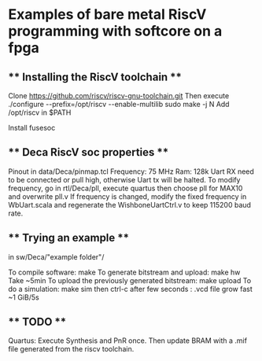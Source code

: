 # Examples of bare metal RiscV programming with softcore on a fpga

## ** Installing the RiscV toolchain ** 
  Clone https://github.com/riscv/riscv-gnu-toolchain.git
  Then execute
  ./configure --prefix=/opt/riscv --enable-multilib
  sudo make -j N
  Add /opt/riscv in $PATH

  Install fusesoc

## ** Deca RiscV soc properties **
Pinout in data/Deca/pinmap.tcl
Frequency: 75 MHz
Ram: 128k
Uart RX need to be connected or pull high, otherwise Uart tx will be halted.
To modify frequency, go in rtl/Deca/pll, execute quartus then choose pll for MAX10 and overwrite pll.v
If frequency is changed, modify the fixed frequency in WbUart.scala and regenerate
the WishboneUartCtrl.v to keep 115200 baud rate.        


## ** Trying an example **
in sw/Deca/"example folder"/

To compile software:  make
To generate bitstream and upload:  make hw  Take ~5min
To upload the previously generated bitstream: make upload
To do a simulation: make sim  then ctrl-c after few seconds :  .vcd file grow fast  ~1 GiB/5s

## ** TODO **
Quartus: Execute Synthesis and PnR once. Then update BRAM with a .mif file generated from the riscv toolchain.     
